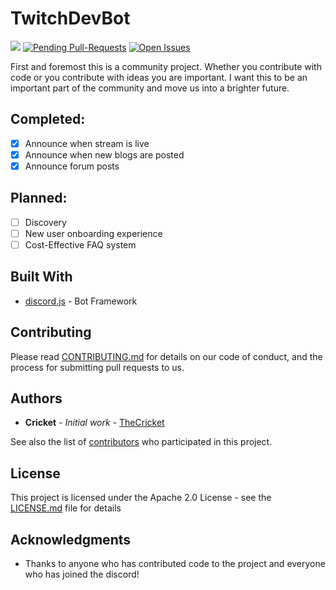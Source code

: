 # TwitchDevBot

[![](https://img.shields.io/discord/504015559252377601.svg)](https://discordapp.com/invite/G8UQqNy) [![Pending Pull-Requests](http://githubbadges.herokuapp.com/thecricket/twitchdevbot/pulls.svg?style=flat)](https://github.com/thecricket/twitchdevbot/pulls) [![Open Issues](http://githubbadges.herokuapp.com/thecricket/twitchdevbot/issues.svg?style=flat)](https://github.com/thecricket/twitchdevbot/issues)

First and foremost this is a community project. Whether you contribute with code or you contribute with ideas you are important. I want this to be an important part of the community and move us into a brighter future.

## Completed:
- [x] Announce when stream is live
- [x] Announce when new blogs are posted
- [x] Announce forum posts

## Planned:
- [ ] Discovery
- [ ] New user onboarding experience
- [ ] Cost-Effective FAQ system

## Built With

* [discord.js](https://discord.js.org/#/) - Bot Framework

## Contributing

Please read [CONTRIBUTING.md](https://github.com/TheCricket/TwitchDevBot/blob/master/CONTRIBUTING.md) for details on our code of conduct, and the process for submitting pull requests to us.

## Authors

* **Cricket** - *Initial work* - [TheCricket](https://github.com/TheCricket)

See also the list of [contributors](https://github.com/thecricket/twitchdevbot/contributors) who participated in this project.

## License

This project is licensed under the Apache 2.0 License - see the [LICENSE.md](LICENSE.md) file for details

## Acknowledgments

* Thanks to anyone who has contributed code to the project and everyone who has joined the discord!
